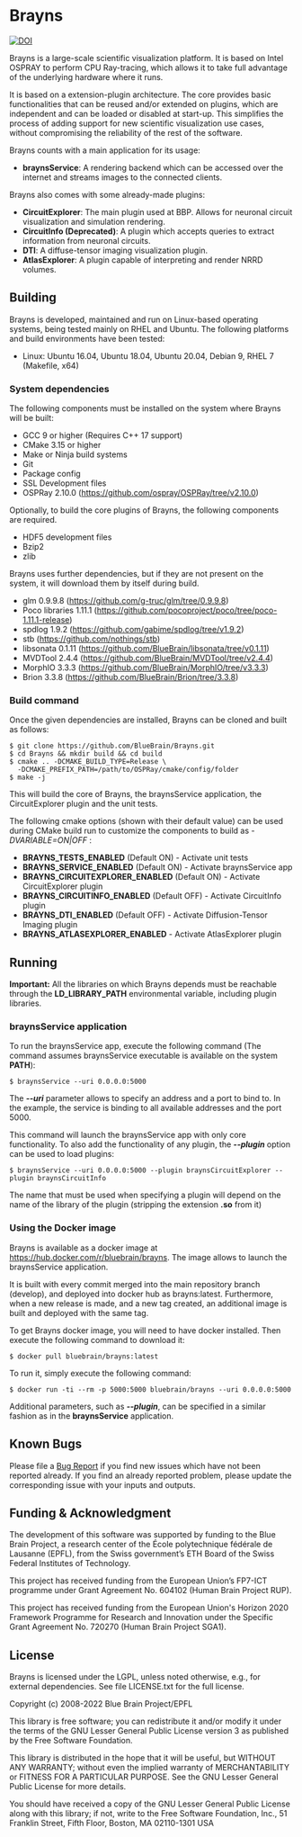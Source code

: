 # Brayns

[![DOI](https://zenodo.org/badge/61363694.svg)](https://zenodo.org/badge/latestdoi/61363694)

Brayns is a large-scale scientific visualization platform. It is based on Intel OSPRAY to perform CPU Ray-tracing, which allows it to take full advantage of the underlying hardware where it runs.

It is based on a extension-plugin architecture. The core provides basic functionalities that can be reused and/or extended on plugins, which are independent and can be loaded or disabled at start-up. This simplifies the process of adding support for new scientific visualization use cases, without compromising the reliability of the rest of the software.

Brayns counts with a main application for its usage:

 * **braynsService**: A rendering backend which can be accessed over the internet and streams images to the connected clients.

Brayns also comes with some already-made plugins:

* **CircuitExplorer**: The main plugin used at BBP. Allows for neuronal circuit visualization and simulation rendering.
* **CircuitInfo (Deprecated)**: A plugin which accepts queries to extract information from neuronal circuits.
* **DTI**: A diffuse-tensor imaging visualization plugin.
* **AtlasExplorer**: A plugin capable of interpreting and render NRRD volumes.

## Building

Brayns is developed, maintained and run on Linux-based operating systems, being tested mainly on RHEL and Ubuntu. The following platforms and build environments have been tested:

* Linux: Ubuntu 16.04, Ubuntu 18.04, Ubuntu 20.04, Debian 9, RHEL 7 (Makefile, x64)

### System dependencies

The following components must be installed on the system where Brayns will be built:

* GCC 9 or higher (Requires C++ 17 support)
* CMake 3.15 or higher
* Make or Ninja build systems
* Git
* Package config
* SSL Development files
* OSPRay 2.10.0 (https://github.com/ospray/OSPRay/tree/v2.10.0)

Optionally, to build the core plugins of Brayns, the following components are required.

* HDF5 development files
* Bzip2
* zlib

Brayns uses further dependencies, but if they are not present on the system, it will download them by itself during build.

* glm 0.9.9.8 (https://github.com/g-truc/glm/tree/0.9.9.8)
* Poco libraries 1.11.1 (https://github.com/pocoproject/poco/tree/poco-1.11.1-release)
* spdlog 1.9.2 (https://github.com/gabime/spdlog/tree/v1.9.2)
* stb (https://github.com/nothings/stb)
* libsonata 0.1.11 (https://github.com/BlueBrain/libsonata/tree/v0.1.11)
* MVDTool 2.4.4 (https://github.com/BlueBrain/MVDTool/tree/v2.4.4)
* MorphIO 3.3.3 (https://github.com/BlueBrain/MorphIO/tree/v3.3.3)
* Brion 3.3.8 (https://github.com/BlueBrain/Brion/tree/3.3.8)

### Build command

Once the given dependencies are installed, Brayns can be cloned and built as follows:

    $ git clone https://github.com/BlueBrain/Brayns.git
    $ cd Brayns && mkdir build && cd build
    $ cmake .. -DCMAKE_BUILD_TYPE=Release \
      -DCMAKE_PREFIX_PATH=/path/to/OSPRay/cmake/config/folder
    $ make -j

This will build the core of Brayns, the braynsService application, the CircuitExplorer plugin and the unit tests.

The following cmake options (shown with their default value) can be used during CMake build run to customize the components to build as *-DVARIABLE=ON|OFF* :

* **BRAYNS_TESTS_ENABLED** (Default ON) - Activate unit tests
* **BRAYNS_SERVICE_ENABLED** (Default ON) - Activate braynsService app
* **BRAYNS_CIRCUITEXPLORER_ENABLED** (Default ON) - Activate CircuitExplorer plugin
* **BRAYNS_CIRCUITINFO_ENABLED** (Default OFF) - Activate CircuitInfo plugin
* **BRAYNS_DTI_ENABLED** (Default OFF) - Activate Diffusion-Tensor Imaging plugin
* **BRAYNS_ATLASEXPLORER_ENABLED** - Activate AtlasExplorer plugin


## Running

**Important:** All the libraries on which Brayns depends must be reachable through the **LD_LIBRARY_PATH** environmental variable, including plugin libraries.

### braynsService application

To run the braynsService app, execute the following command (The command assumes braynsService executable is available on the system **PATH**):

    $ braynsService --uri 0.0.0.0:5000

The ***--uri*** parameter allows to specify an address and a port to bind to. In the example, the service is binding to all available addresses and the port 5000.

This command will launch the braynsService app with only core functionality. To also add the functionality of any plugin, the ***--plugin*** option can be used to load plugins:

    $ braynsService --uri 0.0.0.0:5000 --plugin braynsCircuitExplorer --plugin braynsCircuitInfo

The name that must be used when specifying a plugin will depend on the name of the library of the plugin (stripping the extension **.so** from it)

### Using the Docker image

Brayns is available as a docker image at https://hub.docker.com/r/bluebrain/brayns. The image allows to launch the braynsService application. 

It is built with every commit merged into the main repository branch (develop), and deployed into docker hub as brayns:latest. Furthermore, when a new release is made, and a new tag created, an additional image is built and deployed with the same tag.

To get Brayns docker image, you will need to have docker installed. Then execute the following command to download it:

    $ docker pull bluebrain/brayns:latest

To run it, simply execute the following command:

    $ docker run -ti --rm -p 5000:5000 bluebrain/brayns --uri 0.0.0.0:5000

Additional parameters, such as ***--plugin***, can be specified in a similar fashion as in the **braynsService** application.

## Known Bugs

Please file a [Bug Report](https://github.com/BlueBrain/Brayns/issues) if you
find new issues which have not been reported already. If you find an
already reported problem, please update the corresponding issue with your inputs
and outputs.

## Funding & Acknowledgment

The development of this software was supported by funding to the Blue Brain Project,
a research center of the École polytechnique fédérale de Lausanne (EPFL), from the
Swiss government’s ETH Board of the Swiss Federal Institutes of Technology.

This project has received funding from the European Union’s FP7-ICT programme
under Grant Agreement No. 604102 (Human Brain Project RUP).

This project has received funding from the European Union's Horizon 2020 Framework
Programme for Research and Innovation under the Specific Grant Agreement No. 720270
(Human Brain Project SGA1).


## License

Brayns is licensed under the LGPL, unless noted otherwise, e.g., for external dependencies. See file LICENSE.txt for the full license.

Copyright (c) 2008-2022 Blue Brain Project/EPFL

This library is free software; you can redistribute it and/or modify it under the terms of the GNU Lesser General Public License version 3 as published by the Free Software Foundation.

This library is distributed in the hope that it will be useful, but WITHOUT ANY WARRANTY; without even the implied warranty of MERCHANTABILITY or FITNESS FOR A PARTICULAR PURPOSE.  See the GNU Lesser General Public License for more details.

You should have received a copy of the GNU Lesser General Public License along with this library; if not, write to the Free Software Foundation, Inc., 51 Franklin Street, Fifth Floor, Boston, MA 02110-1301 USA
